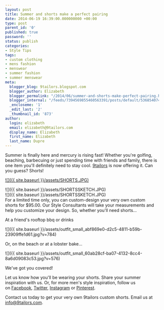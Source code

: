 ```yaml
---
layout: post
title: Summer and shorts make a perfect pairing
date: 2014-06-19 16:39:00.000000000 +00:00
type: post
parent_id: '0'
published: true
password: ''
status: publish
categories:
- Style Tips
tags:
- custom clothing
- mens fashion
- menswear
- summer fashion
- summer menswear
meta:
  blogger_blog: 9tailors.blogspot.com
  blogger_author: Elizabeth
  blogger_permalink: "/2014/06/summer-and-shorts-make-perfect-pairing.html"
  blogger_internal: "/feeds/7394569855460563391/posts/default/5368540743696736422"
  _encloseme: '1'
  _edit_last: '2'
  _thumbnail_id: '873'
author:
  login: elizabeth
  email: elizabeth@9tailors.com
  display_name: Elizabeth
  first_name: Elizabeth
  last_name: Dupre
---
```

Summer is finally here and mercury is rising fast! Whether you're golfing, beaching, barbecuing or just spending time with friends and family, there is one item you'll definitely need to stay cool. [9tailors](http://9tailors.com/) is now offering it. Can you guess? Shorts!

[![]({{ site.baseurl }}/assets/SHORTS.JPG)](http://1.bp.blogspot.com/-96gVd4EXr4Q/U6CnpRVoSJI/AAAAAAAAAec/qBbc1GnhALw/s1600/SHORTS.JPG)

![]({{ site.baseurl }}/assets/SHORTSSKETCH.JPG)  
![]({{ site.baseurl }}/assets/SHORTSSKETCH.JPG)  
For a limited time only, you can custom-design your very own custom shorts for $95.00. Our Style Consultants will take your measurements and help you customize your design. So, whether you'll need shorts...

At a friend's rooftop bbq or drinks

![]({{ site.baseurl }}/assets/outfit_small_abf869e0-d2c5-4811-b59b-23909ffe1d61.jpg?v=784)

Or, on the beach or at a lobster bake...

![]({{ site.baseurl }}/assets/outfit_small_60ab28cf-ba07-4132-8cc4-8a6d09083c53.jpg?v=576)

We've got you covered!

Let us know how you'll be wearing your shorts. Share your summer inspiration with us. Or, for more men's style inspiration, follow us on [Facebook](https://www.facebook.com/9tailors), [Twitter](http://twitter.com/9tailors), [Instagram](http://instagram.com/9tailors) or [Pinterest](http://www.pinterest.com/9tailors).

Contact us today to get your very own 9tailors custom shorts. Email us at [info@9tailors.com](mailto:info@9tailors.com).
